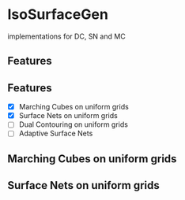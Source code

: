 # IsoSurfaceGen
 implementations for DC, SN and MC

## Features

## Features

- [x] Marching Cubes on uniform grids 
- [x] Surface Nets on uniform grids 
- [ ] Dual Contouring on uniform grids 
- [ ] Adaptive Surface Nets

## Marching Cubes on uniform grids


## Surface Nets on uniform grids
